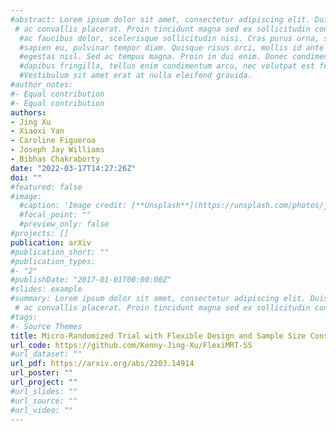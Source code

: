 ```yaml
---
#abstract: Lorem ipsum dolor sit amet, consectetur adipiscing elit. Duis posuere tellus
 # ac convallis placerat. Proin tincidunt magna sed ex sollicitudin condimentum. Sed
  #ac faucibus dolor, scelerisque sollicitudin nisi. Cras purus urna, suscipit quis
  #sapien eu, pulvinar tempor diam. Quisque risus orci, mollis id ante sit amet, gravida
  #egestas nisl. Sed ac tempus magna. Proin in dui enim. Donec condimentum, sem id
  #dapibus fringilla, tellus enim condimentum arcu, nec volutpat est felis vel metus.
  #Vestibulum sit amet erat at nulla eleifend gravida.
#author_notes:
#- Equal contribution
#- Equal contribution
authors:
- Jing Xu
- Xiaoxi Yan 
- Caroline Figueroa 
- Joseph Jay Williams
- Bibhas Chakraborty 
date: "2022-03-17T14:27:26Z"
doi: ""
#featured: false
#image:
  #caption: 'Image credit: [**Unsplash**](https://unsplash.com/photos/jdD8gXaTZsc)'
  #focal_point: ""
  #preview_only: false
#projects: []
publication: arXiv
#publication_short: ""
#publication_types:
#- "2"
#publishDate: "2017-01-01T00:00:00Z"
#slides: example
#summary: Lorem ipsum dolor sit amet, consectetur adipiscing elit. Duis posuere tellus
 # ac convallis placerat. Proin tincidunt magna sed ex sollicitudin condimentum.
#tags:
#- Source Themes
title: Micro-Randomized Trial with Flexible Design and Sample Size Considerations
url_code: https://github.com/Kenny-Jing-Xu/FlexiMRT-SS
#url_dataset: ""
url_pdf: https://arxiv.org/abs/2203.14914
url_poster: ""
url_project: ""
#url_slides: ""
#url_source: ""
#url_video: ""
---
```

